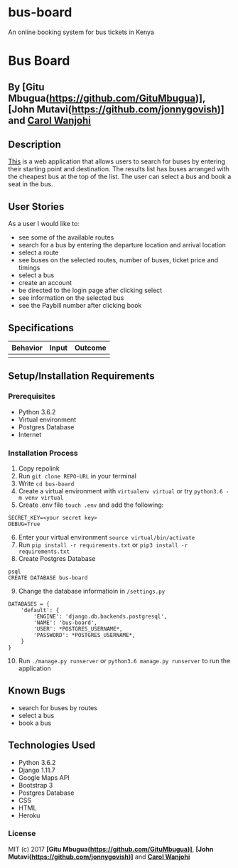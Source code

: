 # bus-board
An online booking system for bus tickets in Kenya

# Bus Board

## By **[Gitu Mbugua(https://github.com/GituMbugua)]**, **[John Mutavi(https://github.com/jonnygovish)]** and **[Carol Wanjohi](https://github.com/carolwanjohi)**

## Description
[This]() is a web application that allows users to search for buses by entering their starting point and destination. The results list has buses arranged with the cheapest bus at the top of the list. The user can select a bus and book a seat in the bus.

## User Stories
As a user I would like to:
* see some of  the available routes
* search for a bus by entering the departure location and arrival location
* select a route
* see buses on the selected routes, number of buses, ticket price and timings
* select a bus
* create an account
* be directed to the login page after clicking select
* see information on the selected bus
* see the Paybill number after clicking book

## Specifications
| Behavior        | Input           | Outcome  |
| ------------- |:-------------:| -----:|
|  |  |  |

## Setup/Installation Requirements

### Prerequisites
* Python 3.6.2
* Virtual environment
* Postgres Database
* Internet


### Installation Process
1. Copy repolink
2. Run `git clone REPO-URL` in your terminal
3. Write `cd bus-board`
4. Create a virtual environment with `virtualenv virtual` or try `python3.6 -m venv virtual`
5. Create .env file `touch .env` and add the following:
```
SECRET_KEY=<your secret key>
DEBUG=True
```
6. Enter your virtual environment `source virtual/bin/activate`
7. Run `pip install -r requirements.txt` or `pip3 install -r requirements.txt`
8. Create Postgres Database

```
psql
CREATE DATABASE bus-board
```
9. Change the database informatioin in `/settings.py` 
```
DATABASES = {
    'default': {
        'ENGINE': 'django.db.backends.postgresql',
        'NAME': 'bus-board',
        'USER': *POSTGRES_USERNAME*,
        'PASSWORD': *POSTGRES_USERNAME*,
    }
}
``` 
10. Run `./manage.py runserver` or `python3.6 manage.py runserver` to run the application

## Known Bugs

* search for buses by routes
* select a bus
* book a bus

## Technologies Used
- Python 3.6.2
- Django 1.11.7
- Google Maps API
- Bootstrap 3
- Postgres Database
- CSS
- HTML
- Heroku

### License

MIT (c) 2017 **[Gitu Mbugua(https://github.com/GituMbugua)]**, **[John Mutavi(https://github.com/jonnygovish)]** and **[Carol Wanjohi](https://github.com/carolwanjohi)**





